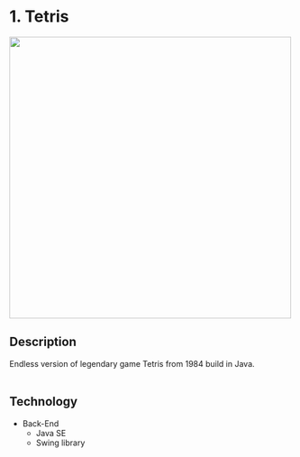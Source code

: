 # 1. Tetris

<img src="https://user-images.githubusercontent.com/60322749/126779662-0ac61242-cc91-4823-8939-a7582bb3b9b5.jpg" height="500"> <br>

## Description
Endless version of legendary game Tetris from 1984 build in Java. <br><br>

## Technology
* Back-End
  * Java SE
  * Swing library 

